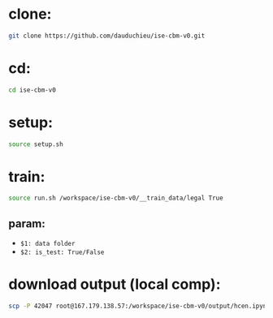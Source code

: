 # clone:
```bash
git clone https://github.com/dauduchieu/ise-cbm-v0.git
```

# cd:
```bash
cd ise-cbm-v0
```

# setup:
```bash
source setup.sh
```

# train:
```bash
source run.sh /workspace/ise-cbm-v0/__train_data/legal True
```

## param:
- ``` $1: data folder ```
- ``` $2: is_test: True/False ```

# download output (local comp):
```bash
scp -P 42047 root@167.179.138.57:/workspace/ise-cbm-v0/output/hcen.ipynb ./
```
